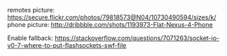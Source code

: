 remotes picture: https://secure.flickr.com/photos/79818573@N04/10730490594/sizes/k/
phone picture: http://dribbble.com/shots/1193973-Flat-Nexus-4-Phone

Enable fallback: https://stackoverflow.com/questions/7071263/socket-io-v0-7-where-to-put-flashsockets-swf-file